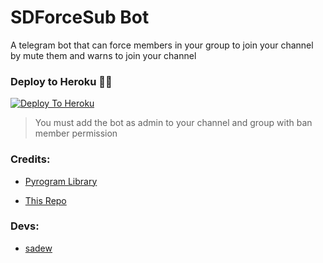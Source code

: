 # SDForceSub Bot

A telegram bot that can force members in your group to join your channel by mute them and warns to join your channel

### Deploy to Heroku 🏃‍♂

[![Deploy To Heroku](https://www.herokucdn.com/deploy/button.svg)](https://heroku.com/deploy?template=https://github.com/sadew451/SDForceSubBot)

> You must add the bot as admin to your channel and group with ban member permission

### Credits:

- [Pyrogram Library](https://github.com/pyrogram/pyrogram)

- [This Repo](https://github.com/viperadnan-git/force-subscribe-telegram-bot)

### Devs:

- [sadew](https://github.com/sadew451)

